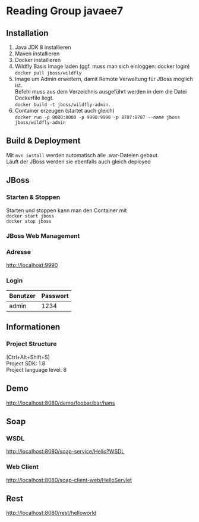 # Reading Group javaee7

## Installation
1. Java JDK 8 installieren
2. Maven installieren
3. Docker installieren
4. Wildfly Basis Image laden (ggf. muss man sich einloggen: docker login)  
`docker pull jboss/wildfly`
5. Image um Admin erweitern, damit Remote Verwaltung für JBoss möglich ist.  
Befehl muss aus dem Verzeichnis ausgeführt werden in dem die Datei Dockerfile liegt.  
`docker build -t jboss/wildfly-admin.`
6. Container erzeugen (startet auch gleich)  
`docker run -p 8080:8080 -p 9990:9990 -p 8787:8787 --name jboss jboss/wildfly-admin`

## Build & Deployment
Mit `mvn install` werden automatisch alle .war-Dateien gebaut.  
Läuft der JBoss werden sie ebenfalls auch gleich deployed

## JBoss
### Starten & Stoppen
Starten und stoppen kann man den Container mit  
`docker start jboss`  
`docker stop jboss`
### JBoss Web Management
### Adresse
<http://localhost:9990>
### Login
Benutzer | Passwort
---------| -------------
 admin   | 1234

## Informationen
### Project Structure
(Ctrl+Alt+Shift+S)  
Project SDK: 1.8  
Project language level: 8

## Demo
<http://localhost:8080/demo/foobar/bar/hans>

## Soap
### WSDL
<http://localhost:8080/soap-service/Hello?WSDL>

### Web Client
<http://localhost:8080/soap-client-web/HelloServlet>

## Rest
<http://localhost:8080/rest/helloworld>